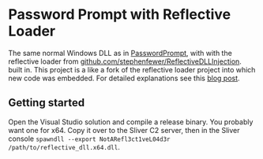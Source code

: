 # Password Prompt with Reflective Loader

The same normal Windows DLL as in [PasswordPrompt](../PasswordPrompt),
with with the reflective loader from [github.com/stephenfewer/ReflectiveDLLInjection](https://github.com/stephenfewer/ReflectiveDLLInjection).
built in.
This project is a like a fork of the reflective loader project into which new code was embedded.
For detailed explanations see this [blog post](https://dominicbreuker.com/post/learning_sliver_c2_11_spawndll/).

## Getting started

Open the Visual Studio solution and compile a release binary.
You probably want one for x64.
Copy it over to the Sliver C2 server, then in the Sliver console `spawndll --export NotARefl3ct1veL04d3r /path/to/reflective_dll.x64.dll`.
